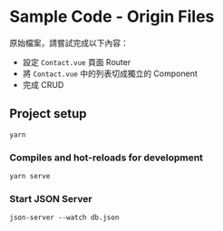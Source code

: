 # Sample Code - Origin Files

原始檔案，請嘗試完成以下內容：
- 設定 `Contact.vue` 頁面 Router
- 將 `Contact.vue` 中的列表切成獨立的 Component
- 完成 CRUD

## Project setup
```
yarn
```

### Compiles and hot-reloads for development
```
yarn serve
```

### Start JSON Server 
```
json-server --watch db.json
```
